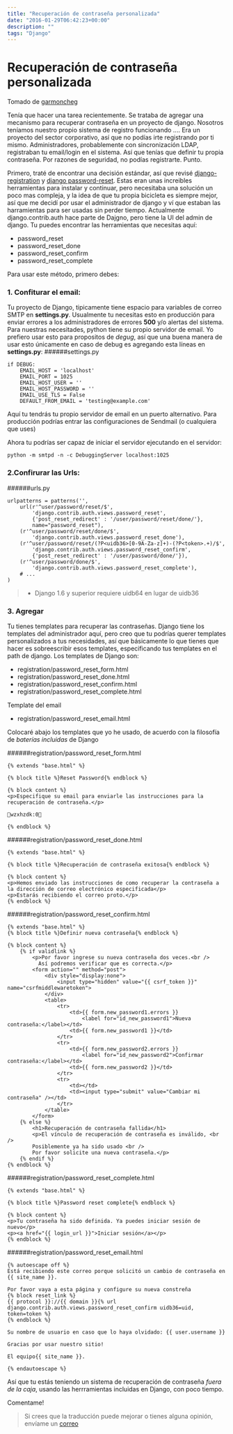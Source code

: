 ```yaml
---
title: "Recuperación de contraseña personalizada"
date: "2016-01-29T06:42:23+00:00"
description: ""
tags: "Django"
---
```

# Recuperación de contraseña personalizada

Tomado de [garmoncheg](http://garmoncheg.blogspot.com.au/2012/07/django-resetting-passwords-with.html)

Tenía que hacer  una tarea recientemente. Se trataba de agregar una mecanismo para recuperar contraseña en un proyecto de django. Nosotros teníamos nuestro propio sistema de registro funcionando ....
Era un proyecto del sector corporativo, así que no podías irte registrando por ti mismo. Administradores, probablemente con sincronización  LDAP, registraban tu email/login en el sistema. Así que tenías que definir tu propia contraseña. Por razones de seguridad, no podías registrarte. Punto.

Primero, traté de encontrar una decisión estándar, así que revisé [django-registration](https://pypi.python.org/pypi/django-registration/) y [django password-reset](https://github.com/brutasse/django-password-reset). Estas eran unas increibles herramientas para instalar y  continuar, pero necesitaba una solución un poco mas compleja,  y la idea de que tu propia bicicleta es siempre mejor, así que me decidí por usar el administrador de django y ví que estaban las harramientas para ser usadas sin perder tiempo. Actualmente django.contrib.auth hace parte de Dajgno, pero tiene la UI del admin de django. Tu puedes encontrar las herramientas que necesitas aquí:


- password_reset
- password\_reset\_done 
- password\_reset\_confirm 
- password\_reset\_complete 

Para usar este método, primero debes:
### 1. Confiturar el email:
Tu proyecto de Django, tipicamente tiene espacio para variables de correo SMTP en **settings.py**. Usualmente tu necesitas esto en producción para enviar errores a los administradores de errores **500** y/o alertas del sistema. Para nuestras necesitades, python tiene su propio servidor de email. Yo prefiero usar esto para propositos de *degug*, así que una buena manera de usar esto únicamente en caso de debug es agregando esta líneas en **settings.py**:
######settings.py
```
if DEBUG:
    EMAIL_HOST = 'localhost'
    EMAIL_PORT = 1025
    EMAIL_HOST_USER = ''
    EMAIL_HOST_PASSWORD = ''
    EMAIL_USE_TLS = False
    DEFAULT_FROM_EMAIL = 'testing@example.com'
```
Aquí tu tendrás tu propio servidor de email en un puerto alternativo. Para producción podrías entrar las configuraciones de Sendmail (o cualquiera que uses)

Ahora tu podrías ser capaz de iniciar el servidor ejecutando en el servidor:

`python -m smtpd -n -c DebuggingServer localhost:1025`


### 2.Confirurar las Urls:
######urls.py
```
urlpatterns = patterns('',
    url(r'^user/password/reset/$', 
        'django.contrib.auth.views.password_reset', 
        {'post_reset_redirect' : '/user/password/reset/done/'},
        name="password_reset"),
    (r'^user/password/reset/done/$',
        'django.contrib.auth.views.password_reset_done'),
    (r'^user/password/reset/(?P<uidb36>[0-9A-Za-z]+)-(?P<token>.+)/$', 
        'django.contrib.auth.views.password_reset_confirm', 
        {'post_reset_redirect' : '/user/password/done/'}),
    (r'^user/password/done/$', 
        'django.contrib.auth.views.password_reset_complete'),
    # ...
)
```

> - Django 1.6 y superior requiere uidb64 en lugar de uidb36

### 3. Agregar 

Tu tienes templates para recuperar las contraseñas. 
Django tiene los templates del administrador aquí, pero creo que tu podrías querer templates personalizados a tus necesidades, así que básicamente lo que tienes que hacer es sobreescribir esos templates, especificando tus templates en el path de django. Los templates de Django son:

- registration/password_reset_form.html
- registration/password_reset_done.html
- registration/password_reset_confirm.html
- registration/password_reset_complete.html

Template del email

- registration/password_reset_email.html 

Colocaré abajo los templates que yo he usado, de acuerdo con la filosofía de *baterías incluidas* de Django


######registration/password_reset_form.html 
```
{% extends "base.html" %}

{% block title %}Reset Password{% endblock %}

{% block content %}
<p>Especifique su email para enviarle las instrucciones para la recuperación de contraseña.</p>

wzxhzdk:0

{% endblock %}
```
######registration/password_reset_done.html 
```
{% extends "base.html" %}

{% block title %}Recuperación de contraseña exitosa{% endblock %}

{% block content %}
<p>Hemos enviado las instrucciones de como recuperar la contraseña a la dirección de correo electrónico especificada</p>
<p>Estarás recibiendo el correo proto.</p>
{% endblock %}
```

######registration/password_reset_confirm.html 
```
{% extends "base.html" %}
{% block title %}Definir nueva contraseña{% endblock %}

{% block content %}
    {% if validlink %}
        <p>Por favor ingrese su nueva contraseña dos veces.<br />
          Así podremos verificar que es correcta.</p>
        <form action="" method="post">
            <div style="display:none">
                <input type="hidden" value="{{ csrf_token }}" name="csrfmiddlewaretoken">
            </div>
            <table>
                <tr>
                    <td>{{ form.new_password1.errors }}
                        <label for="id_new_password1">Nueva contraseña:</label></td>
                    <td>{{ form.new_password1 }}</td>
                </tr>
                <tr>
                    <td>{{ form.new_password2.errors }}
                        <label for="id_new_password2">Confirmar contraseña:</label></td>
                    <td>{{ form.new_password2 }}</td>
                </tr>
                <tr>
                    <td></td>
                    <td><input type="submit" value="Cambiar mi contraseña" /></td>
                </tr>
            </table>
        </form>
    {% else %}
        <h1>Recuperación de contraseña fallida</h1>
        <p>El vínculo de recuperación de contraseña es inválido, <br />
        Posiblemente ya ha sido usado <br />
        Por favor solicite una nueva contraseña.</p>
    {% endif %}
{% endblock %}
```

######registration/password_reset_complete.html 
```
{% extends "base.html" %}

{% block title %}Password reset complete{% endblock %}

{% block content %}
<p>Tu contraseña ha sido definida. Ya puedes iniciar sesión de nuevo</p>
<p><a href="{{ login_url }}">Iniciar sesión</a></p>
{% endblock %}
```

######registration/password_reset_email.html 
```
{% autoescape off %}
Está recibiendo este correo porque solicitó un cambio de contraseña en {{ site_name }}.

Por favor vaya a esta página y configure su nueva constreña
{% block reset_link %}
{{ protocol }}://{{ domain }}{% url django.contrib.auth.views.password_reset_confirm uidb36=uid, token=token %}
{% endblock %}

Su nombre de usuario en caso que lo haya olvidado: {{ user.username }}

Gracias por usar nuestro sitio!

El equipo{{ site_name }}.

{% endautoescape %}
```
Así que tu estás teniendo un sistema de recuperación de contraseña *fuera de la caja*, usando las herrramientas incluidas en Django, con poco tiempo.

Comentame!
 >Si crees que la traducción puede mejorar o tienes alguna opinión, envíame un [correo](mailto://ma0acollazos@gmail.com)


